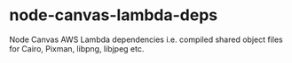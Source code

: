 # node-canvas-lambda-deps
Node Canvas AWS Lambda dependencies i.e. compiled shared object files for Cairo, Pixman, libpng, libjpeg etc.
